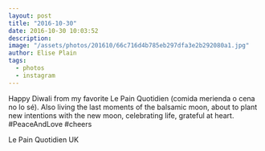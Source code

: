 ```yaml
---
layout: post
title: "2016-10-30"
date: 2016-10-30 10:03:52
description: 
image: "/assets/photos/201610/66c716d4b785eb297dfa3e2b292080a1.jpg"
author: Elise Plain
tags: 
  - photos
  - instagram
---
```


Happy Diwali from my favorite Le Pain Quotidien (comida merienda o cena no lo sé). Also living the last moments of the balsamic moon, about to plant new intentions with the new moon, celebrating life, grateful at heart. #PeaceAndLove #cheers
<p></p>
Le Pain Quotidien UK